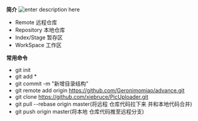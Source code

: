 **简介**
![enter description here](https://img.wsmpage.cn/learning/2019-9-30/1569805768299.png)

* Remote 远程仓库
* Repository 本地仓库
* Index/Stage 暂存区
* WorkSpace 工作区


**常用命令**

* git init 
* git add *
* git commit -m "新增目录结构"
* git remote add origin https://github.com/Geronimomiao/advance.git
* git clone https://github.com/xiebruce/PicUploader.git
* git pull --rebase origin master(将远程 仓库代码拉下来 并和本地代码合并)
* git push origin master(将本地 仓库代码推至远程分支)